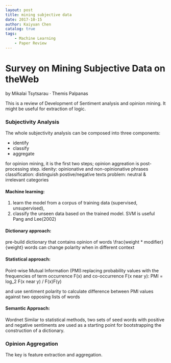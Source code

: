 ```yaml
---
layout: post
title: mining subjective data
date: 2017-10-15
author: Kaiyuan Chen
catalog: true
tags:
    - Machine Learning
    - Paper Review
---
```


# Survey on Mining Subjective Data on theWeb
by Mikalai Tsytsarau · Themis Palpanas

This is a review of Development of Sentiment analysis and opinion mining. It might be useful for extraction of logic. 

### Subjectivity Analysis 
The whole subjectivity analysis can be composed into three components:
* identify 
* classify
* aggregate 

for opinion mining, it is the first two steps; opinion aggreation is post-processing step. 
idenity: opinionative and non-opinionative phrases 
classification: distinguish postive/negative texts 
    problem: neutral & irrelevant categories 


#### Machine learning: 
1) learn the model from a corpus of training data (supervised, unsupervised),
2) classify the unseen data based on the trained model.
SVM is useful Pang and Lee(2002)

#### Dictionary approach: 
pre-build dictionary that contains opinion of words 
\frac{weight * modifier}{weight}
words can change polarity when in different context 

#### Statistical approach: 
Point-wise Mutual Information (PMI):replacing probability values with the frequencies of term occurrence F(x) and co-occurrence F(x near y):
PMI = log_2 F(x near y) / F(x)F(y)

and use sentiment polarity to calculate difference between PMI values against two opposing lists of words 

#### Semantic Approach: 
Wordnet 
Similar to statistical methods, two sets of seed words with positive and negative sentiments are used as a starting point for bootstrapping the construction of a dictionary.

### Opinion Aggregation 
The key is feature extraction and aggregation. 